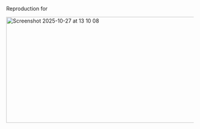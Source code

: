 Reproduction for <URL>

<img width="1590" height="285" alt="Screenshot 2025-10-27 at 13 10 08" src="https://github.com/user-attachments/assets/9a4d7cac-0268-4d60-9ddb-57663dc8c3c3" />
